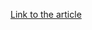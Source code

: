 [Link to the article](https://www.trendmicro.com/content/dam/trendmicro/global/en/research/24/g/turning-jenkins-into-a-cryptomining-machine-from-an-attackers-perspective/ioc-turning-jenkins-into-a-cryptomining-machine-from-an-attacker-perspective.txt)
